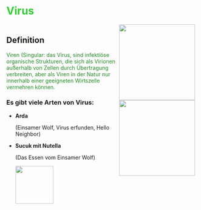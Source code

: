 <html>
	<header>
	</header>
	<body>
		<h1 style="color: limegreen;">Virus</h1>
		<div style="display: inline-flex;">
			<div>
				<h2>Definition</h2>
				<p style= "color: forestgreen;">Viren (Singular: das Virus, sind infektiöse organische Strukturen, die sich als Virionen<br> außerhalb von Zellen durch Übertragung verbreiten, aber als Viren in der Natur nur<br> innerhalb einer geeigneten Wirtszelle  vermehren können. 

<h3> Es gibt viele Arten von Virus:</h3>
				<ul>
					<li><strong>Arda</strong></li>	
					<p>(Einsamer Wolf, Virus erfunden, Hello Neighbor)</p>			
					<li><strong>Sucuk mit Nutella</strong></li>
					<p>(Das Essen vom Einsamer Wolf)</p>
					<img src= "C:\Users\4iden\Downloads\virusessen.jpg" width="100" lenght="200"controls>
				</ul>
			</div>
			    <div style="margin-left: 10px;">
				    <img src="../../Bilder/ardavirus.jpg" width="200" lenght="150"controls>
				    <img src="C:\Users\4iden\OneDrive\Bilder\virus-cells-in-green-dye.jpg" width="200" lenght="150"controls>
			</div>	
		</div>
	</body>
</html>
